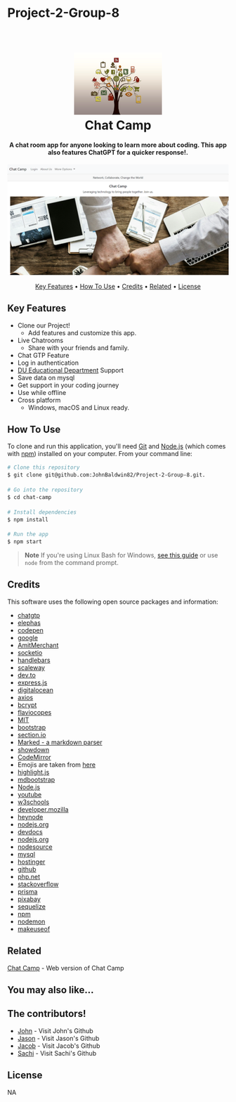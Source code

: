 # Project-2-Group-8

<h1 align="center">
  <br>
  <a href="http://"><img src="public/images/tree-200795_640.jpg" alt="LOGO Image" width="200"></a>
  <br>
  Chat Camp
  <br>
</h1>

<h4 align="center">A chat room app for anyone looking to learn more about coding. This app also features ChatGPT for a quicker response!<a href="" target="_blank"></a>.</h4>

<p align="center">
  <a href=""><img src="public/images/chatcamp.png"></a>
</p>

<p align="center">
  <a href="#key-features">Key Features</a> •
  <a href="#how-to-use">How To Use</a> •
  <a href="#credits">Credits</a> •
  <a href="#related">Related</a> •
  <a href="#license">License</a>
</p>

## Key Features

* Clone our Project!
  - Add features and customize this app.
* Live Chatrooms
  - Share with your friends and family.
* Chat GTP Feature  
* Log in authentication
* [DU Educational Department](slack) Support
* Save data on mysql
* Get support in your coding journey
* Use while offline
* Cross platform
  - Windows, macOS and Linux ready.

## How To Use

To clone and run this application, you'll need [Git](https://git-scm.com) and [Node.js](https://nodejs.org/en/download/) (which comes with [npm](http://npmjs.com)) installed on your computer. From your command line:

```bash
# Clone this repository
$ git clone git@github.com:JohnBaldwin82/Project-2-Group-8.git.

# Go into the repository
$ cd chat-camp

# Install dependencies
$ npm install

# Run the app
$ npm start
```

> **Note**
> If you're using Linux Bash for Windows, [see this guide](https://www.howtogeek.com/261575/how-to-run-graphical-linux-desktop-applications-from-windows-10s-bash-shell/) or use `node` from the command prompt.

## Credits

This software uses the following open source packages and information:
- [chatgtp](https://platform.openai.com/account/api-keys)
- [elephas](https://elephas.app/blog/how-to-get-chatgpt-api-key/)
- [codepen](https://codepen.io/stack-findover/pen/)
- [google](https://www.google.com)
- [AmitMerchant](https://github.com/amitmerchant1990)
- [socketio](https://socket.io/)
- [handlebars](https://handlebarsjs.com/)
- [scaleway](https://www.scaleway.com/en/docs/tutorials/socket-io/)
- [dev.to](https://dev.to/cglikpo/getting-started-with-socket-io-7m4)
- [express.js](https://expressjs.com/)
- [digitalocean](https://www.digitalocean.com/community/tutorials/nodejs-express-basics)
- [axios](https://socket.dev/npm/package/axios/dependencies)
- [bcrypt](https://www.npmjs.com/package/bcrypt)
- [flaviocopes](https://flaviocopes.com/javascript-bcrypt/)
- [MIT](https://integrity.mit.edu/handbook/writing-code)
- [bootstrap](https://getbootstrap.com/docs/5.3/)
- [section.io](https://www.section.io/engineering-education/session-management-in-nodejs-using-expressjs-and-express-session/)
- [Marked - a markdown parser](https://github.com/chjj/marked)
- [showdown](http://showdownjs.github.io/showdown/)
- [CodeMirror](http://codemirror.net/)
- Emojis are taken from [here](https://github.com/arvida/emoji-cheat-sheet.com)
- [highlight.js](https://highlightjs.org/)
- [mdbootstrap](https://mdbootstrap.com/)
- [Node.js](https://nodejs.org/)
- [youtube](https://youtube.com)
- [w3schools](https://www.w3schools.com/)
- [developer.mozilla](https://developer.mozilla.org/)
- [heynode](https://heynode.com/tutorial/what-packagejson/)
- [nodejs.org](https://nodejs.org/en/docs)
- [devdocs](https://devdocs.io/node/)
- [nodejs.org](https://nodejs.org/)
- [nodesource](https://nodesource.com/blog/the-basics-of-package-json/)
- [mysql](https://www.mysql.com/)
- [hostinger](https://www.hostinger.com/tutorials/what-is-mysql/)
- [github](https://github.com/)
- [php.net](https://www.php.net/manual/en/mysql.php)
- [stackoverflow](https://stackoverflow.com/)
- [prisma](https://www.prisma.io/docs/concepts/database-connectors/mysql)
- [pixabay](https://pixabay.com/)
- [sequelize](https://sequelize.org/)
- [npm](https://www.npmjs.com/package)
- [nodemon](https://nodemon.io/)
- [makeuseof](https://www.makeuseof.com/nodemon-node-js-monitor/)


## Related

[Chat Camp](https://github.com/....) - Web version of Chat Camp


## You may also like... 
## The contributors!
- [John](https://github.com/JohnBaldwin82/) - Visit John's Github
- [Jason](https://github.com/Jason-Kodama) - Visit Jason's Github
- [Jacob](https://github.com/JMHupfer) - Visit Jacob's Github
- [Sachi](https://github.com/kaleikautakaoka) - Visit Sachi's Github

## License

NA
